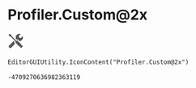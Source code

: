 # Profiler.Custom@2x
![](/img/Profiler.Custom@2x.png)

``` CSharp
EditorGUIUtility.IconContent("Profiler.Custom@2x")
```
```
-4709270636982363119
```
